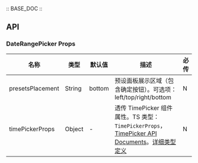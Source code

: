 :: BASE_DOC ::

## API

### DateRangePicker Props

名称 | 类型 | 默认值 | 描述 | 必传
-- | -- | -- | -- | --
presetsPlacement | String | bottom | 预设面板展示区域（包含确定按钮）。可选项：left/top/right/bottom | N
timePickerProps | Object | - | 透传 TimePicker 组件属性。TS 类型：`TimePickerProps`，[TimePicker API Documents](./time-picker?tab=api)。[详细类型定义](https://github.com/Tencent/tdesign-mobile-vue/tree/develop/src/date-picker/type.ts) | N
